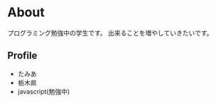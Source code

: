 # <a name="header-1-8f7f4c1ce7a4f933663d10543562b096"></a> About

プログラミング勉強中の学生です。
出来ることを増やしていきたいです。

## <a name="header-2-cce99c598cfdb9773ab041d54c3d973a"></a> Profile
- たみあ
- 栃木県
- javascript(勉強中)
